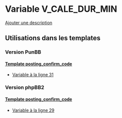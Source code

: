 # Variable V_CALE_DUR_MIN
[Ajouter une description](https://fa-tvars.appspot.com/var/V_CALE_DUR_MIN)

## Utilisations dans les templates

### Version PunBB

#### [Template posting_confirm_code](punbb/posting_confirm_code.md)
* [Variable &agrave; la ligne 31](../punbb/posting_confirm_code.tpl#L31)

### Version phpBB2

#### [Template posting_confirm_code](subsilver/posting_confirm_code.md)
* [Variable &agrave; la ligne 29](../subsilver/posting_confirm_code.tpl#L29)